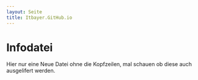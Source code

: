 ```yaml
---
layout: Seite
title: Itbayer.GitHub.io
---
```



# Infodatei

Hier nur eine Neue Datei ohne die Kopfzeilen, mal schauen ob diese auch ausgelifert werden.
